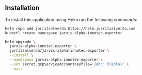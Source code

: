 ## Installation

To install this application using Helm run the following commands: 

```bash
helm repo add jorritsalverda https://helm.jorritsalverda.com
kubectl create namespace jarvis-alpha-innotec-exporter

helm upgrade \
  jarvis-alpha-innotec-exporter \
  jorritsalverda/jarvis-alpha-innotec-exporter \
  --install \
  --namespace jarvis-alpha-innotec-exporter \
  --set secret.gcpServiceAccountKeyfile='{abc: blabla}' \
  --wait
```
